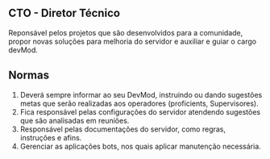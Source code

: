 ## CTO - Diretor Técnico

Reponsável pelos projetos que são desenvolvidos para a comunidade, propor novas soluções para melhoria do servidor e
auxiliar e guiar o cargo devMod.

## Normas

<ol>
  <li>Deverá sempre informar ao seu DevMod, instruindo ou dando sugestões metas que serão realizadas aos operadores (proficients, Supervisores).</li>
  <li>Fica responsável pelas configurações do servidor atendendo sugestões que são analisadas em reuniões.</li>
  <li>Responsável pelas documentações do servidor, como regras, instruções e afins.</li>
  <li>Gerenciar as aplicações bots, nos quais aplicar manutenção necessária.</li>
</ol>
